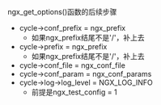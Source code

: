 ngx_get_options()函数的后续步骤

- cycle->conf_prefix = ngx_prefix
  - 如果ngx_prefix结尾不是'/'，补上去
- cycle->prefix = ngx_prefix
  - 如果ngx_prefix结尾不是'/'，补上去
- cycle->conf_file = ngx_conf_file
- cycle->conf_param = ngx_conf_params
- cycle->log->log_level = NGX_LOG_INFO
  - 前提是ngx_test_config = 1

